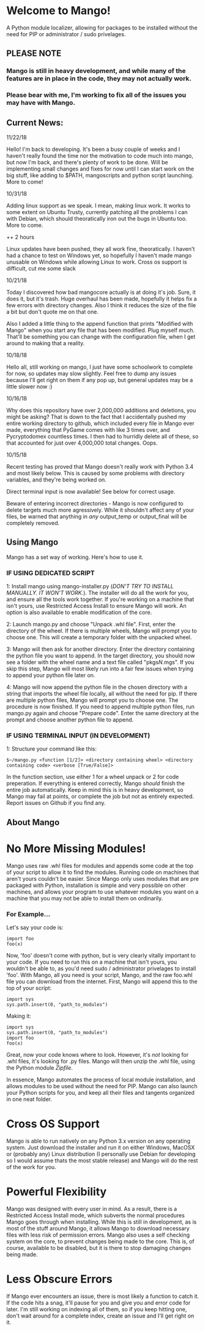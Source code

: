 
# Welcome to Mango!
A Python module localizer, allowing for packages to be installed without the need for PIP or administrator / sudo privelages.

## PLEASE NOTE
### Mango is still in heavy development, and while many of the features are in place in the code, they may not actually work.
### Please bear with me, I'm working to fix all of the issues you may have with Mango.


## Current News:

11/22/18

Hello! I'm back to developing. It's been a busy couple of weeks and I haven't really found the time nor the motivation to code much into mango, but now I'm back, and there's plenty of work to be done. Will be implementing small changes and fixes for now until I can start work on the big stuff, like adding to $PATH, mangoscripts and python script launching. More to come!

10/31/18

Adding linux support as we speak. I mean, making linux work. It works to some extent on Ubuntu Trusty, currently patching all the problems I can with Debian, which should theoratically iron out the bugs in Ubuntu too. More to come.

++ 2 hours

Linux updates have been pushed, they all work fine, theoratically. I haven't had a chance to test on Windows yet, so hopefully I haven't made mango unusable on Windows while allowing Linux to work. Cross os support is difficult, cut me some slack

10/21/18

Today I discovered how bad mangocore actually is at doing it's job. Sure, it does it, but it's trash. Huge overhaul has been made, hopefully it helps fix a few errors with directory changes. Also I think it reduces the size of the file a bit but don't quote me on that one.

Also I added a little thing to the append function that prints "Modified with Mango" when you start any file that has been modified. Plug myself much. That'll be something you can change with the configuration file, when I get around to making that a reality. 

10/18/18

Hello all, still working on mango, I just have some schoolwork to complete for now, so updates may slow slightly. Feel free to dump any issues because I'll get right on them if any pop up, but general updates may be a little slower now :)

10/16/18

Why does this repository have over 2,000,000 additions and deletions, you might be asking? That is down to the fact that I accidentally pushed my entire working directory to github, which included every file in Mango ever made, everything that PyGame comes with like 3 times over, and Pycryptodomex countless times. I then had to hurridly delete all of these, so that accounted for just over 4,000,000 total changes. Oops.

10/15/18

Recent testing has proved that Mango doesn't really work with Python 3.4 and most likely below. This is caused by some problems with directory variables, and they're being worked on. 

Direct terminal input is now available! See below for correct usage.

Beware of entering incorrect directories - Mango is now configured to delete targets much more agressively. While it shouldn't affect any of your files, be warned that anything in _any_ output_temp or output_final will be completely removed. 

## Using Mango
Mango has a set way of working. Here's how to use it.

### IF USING DEDICATED SCRIPT
1: Install mango using mango-installer.py (*DON'T TRY TO INSTALL MANUALLY. IT WON'T WORK.*). The installer will do all the work for you, and ensure all the tools work together. If you're working on a machine that isn't yours, use Restricted Access Install to ensure Mango will work. An option is also available to enable modification of the core. 


2: Launch mango.py and choose "Unpack .whl file". First, enter the directory of the wheel. If there is multiple wheels, Mango will prompt you to choose one. This will create a temporary folder with the unpacked wheel. 


3: Mango will then ask for another directory. Enter the directory containing the python file you want to append. In the target directory, you should now see a folder with the wheel name and a text file called "pkgs*N*.mgs". If you skip this step, Mango will most likely run into a fair few issues when trying to append your python file later on.


4: Mango will now append the python file in the chosen directory with a string that imports the wheel file locally, all without the need for pip. If there are multiple python files, Mango will prompt you to choose one. The procedure is now finished. If you need to append multiple python files, run mango.py again and choose "Prepare code". Enter the same directory at the prompt and choose another python file to append.

### IF USING TERMINAL INPUT (IN DEVELOPMENT)
1: Structure your command like this:
```
$~/mango.py <function [1/2]> <directory containing wheel> <directory containing code> <verbose [True/False]>
```
In the function section, use either 1 for a wheel unpack or 2 for code preperation. If everything is entered correctly, Mango _should_ finish the entire job automatically. Keep in mind this is in heavy development, so Mango may fail at points, or complete the job but not as entirely expected. Report issues on Github if you find any.

## About Mango
# No More Missing Modules!
Mango uses raw .whl files for modules and appends some code at the top of your script to allow it to find the modules. Running code on machines that aren't yours couldn't be easier. Since Mango only uses modules that are pre packaged with Python, installation is simple and very possible on other machines, and allows your program to use whatever modules you want on a machine that you may not be able to install them on ordinarily. 
### For Example...
Let's say your code is:
```
import foo
foo(x)
```
Now, 'foo' doesn't come with python, but is very clearly vitally important to your code. If you need to run this on a machine that isn't yours, you wouldn't be able to, as you'd need sudo / administrator privelages to install 'foo'. With Mango, all you need is your script, Mango, and the raw foo.whl file you can download from the internet. First, Mango will append this to the top of your script:
```
import sys
sys.path.insert(0, "path_to_modules")
```
Making it:
```
import sys
sys.path.insert(0, "path_to_modules")
import foo
foo(x)
```
Great, now your code knows where to look. However, it's  _not_ looking for .whl files, it's looking for .py files. Mango will then unzip the .whl file, using the Python module _Zipfile_.

In essence, Mango automates the process of local module installation, and allows modules to be used without the need for PIP. Mango can also launch your Python scripts for you, and keep all their files and tangents organized in one neat folder. 

# Cross OS Support
Mango is able to run natively on any Python 3.x version on any operating system. Just download the installer and run it on either Windows, MacOSX or (probably any) Linux distribution (I personally use Debian for developing so I would assume thats the most stable release) and Mango will do the rest of the work for you. 

# Powerful Flexibility
Mango was designed with every user in mind. As a result, there is a Restricted Access Install mode, which subverts the normal procedures Mango goes through when installing. While this is still in development, as is most of the stuff around Mango, it allows Mango to download necessary files with less risk of permission errors. Mango also uses a self checking system on the core, to prevent changes being made to the core. This is, of course, available to be disabled, but it is there to stop damaging changes being made.

# Less Obscure Errors
If Mango ever encounters an issue, there is most likely a function to catch it. If the code hits a snag, it'll pause for you and give you and error code for later. I'm still working on indexing all of them, so if you keep hitting one, don't wait around for a complete index, create an issue and I'll get right on it.
